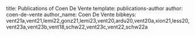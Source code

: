 title: Publications of Coen De Vente
template: publications-author
author: coen-de-vente
author_name: Coen De Vente
bibkeys: vent21a,vent21,lemi22,gonz21,lemi23,vent20,ardu20,vent20a,xion21,less20,vent23a,vent23b,vent18,schw22,vent23c,vent22,schw22a